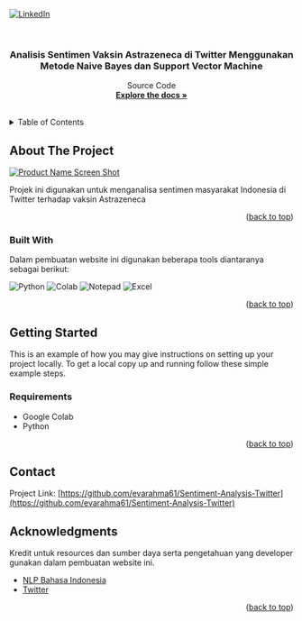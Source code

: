 <div id="top"></div>


[![LinkedIn][linkedin-shield]][linkedin-url]



<!-- PROJECT LOGO -->
<br />
<div align="center">
  <a href="https://github.com/othneildrew/Best-README-Template">
  </a>

  <h3 align="center">Analisis Sentimen Vaksin Astrazeneca di Twitter Menggunakan Metode Naive Bayes dan Support Vector Machine</h3>

  <p align="center">
    Source Code
    <br />
    <a href="https://github.com/evarahma61/Sentiment-Analysis-Twitter"><strong>Explore the docs »</strong></a>
    <br />
    <br />
  </p>
</div>


<!-- TABLE OF CONTENTS -->
<details>
  <summary>Table of Contents</summary>
  <ol>
    <li>
      <a href="#about-the-project">About The Project</a>
      <ul>
        <li><a href="#built-with">Built With</a></li>
      </ul>
    </li>
    <li>
      <a href="#getting-started">Getting Started</a>
      Structure</a>
      <ul>
        <li><a href="#requirements">Prerequisites</a></li>
      </ul>
    </li>
    <li><a href="#contact">Contact</a></li>
    <li><a href="#acknowledgments">Acknowledgments</a></li>
  </ol>
</details>



<!-- ABOUT THE PROJECT -->
## About The Project

[![Product Name Screen Shot][product-screenshot]](https://example.com)

Projek ini digunakan untuk menganalisa sentimen masyarakat Indonesia di Twitter terhadap vaksin Astrazeneca



<p align="right">(<a href="#top">back to top</a>)</p>



### Built With

Dalam pembuatan website ini digunakan beberapa tools diantaranya sebagai berikut:


<img alt="Python" src="	https://img.shields.io/badge/Python-3776AB?style=for-the-badge&logo=python&logoColor=white"/>
<img alt="Colab" src="https://img.shields.io/badge/Colab-F9AB00?style=for-the-badge&logo=googlecolab&color=525252"/>
<img alt="Notepad" src="https://img.shields.io/badge/Notepad++-90E59A.svg?style=for-the-badge&logo=notepad%2B%2B&logoColor=black"/>
<img alt="Excel" src="https://img.shields.io/badge/Microsoft_Excel-217346?style=for-the-badge&logo=microsoft-excel&logoColor=white"/>
<p align="right">(<a href="#top">back to top</a>)</p>




<!-- GETTING STARTED -->
## Getting Started

This is an example of how you may give instructions on setting up your project locally.
To get a local copy up and running follow these simple example steps.

### Requirements
* Google Colab
* Python
  


<p align="right">(<a href="#top">back to top</a>)</p>


<!-- CONTACT -->
## Contact

Project Link: [https://github.com/evarahma61/Sentiment-Analysis-Twitter](https://github.com/evarahma61/Sentiment-Analysis-Twitter)


<!-- ACKNOWLEDGMENTS -->
## Acknowledgments

Kredit untuk resources dan sumber daya serta pengetahuan yang developer gunakan dalam pembuatan website ini.

* [NLP Bahasa Indonesia](https://ailabtelkom.github.io/resources/nlp)
* [Twitter](https://twitter.com/)


<p align="right">(<a href="#top">back to top</a>)</p>



<!-- MARKDOWN LINKS & IMAGES -->
<!-- https://www.markdownguide.org/basic-syntax/#reference-style-links -->


[issues-shield]: https://img.shields.io/github/issues/othneildrew/Best-README-Template.svg?style=for-the-badge
[issues-url]: https://github.com/evarahma61/website_wisata_kudus/issues
[license-shield]: https://img.shields.io/github/license/othneildrew/Best-README-Template.svg?style=for-the-badge
[license-url]: https://github.com/othneildrew/Best-README-Template/blob/master/LICENSE.txt
[linkedin-shield]: https://img.shields.io/badge/-LinkedIn-black.svg?style=for-the-badge&logo=linkedin&colorB=555
[linkedin-url]: https://www.linkedin.com/in/evarahma/
[product-screenshot]: user/Assets/images/screenshot.JPG
[Bootstrap.com]: https://img.shields.io/badge/Bootstrap-563D7C?style=for-the-badge&logo=bootstrap&logoColor=white
[Bootstrap-url]: https://getbootstrap.com
[JQuery.com]: https://img.shields.io/badge/jQuery-0769AD?style=for-the-badge&logo=jquery&logoColor=white
[JQuery-url]: https://jquery.com 
